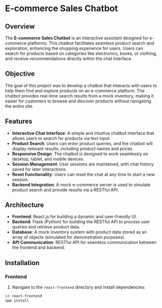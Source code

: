 # E-commerce Sales Chatbot

## Overview

The **E-commerce Sales Chatbot** is an interactive assistant designed for e-commerce platforms. This chatbot facilitates seamless product search and exploration, enhancing the shopping experience for users. Users can search for products based on categories like electronics, books, or clothing, and receive recommendations directly within the chat interface.

## Objective

The goal of this project was to develop a chatbot that interacts with users to help them find and explore products on an e-commerce platform. The chatbot provides real-time search results from a mock inventory, making it easier for customers to browse and discover products without navigating the entire site.

## Features

- **Interactive Chat Interface**: A simple and intuitive chatbot interface that allows users to search for products via text input.
- **Product Search**: Users can enter product queries, and the chatbot will display relevant results, including product names and prices.
- **Responsive Design**: The chatbot is designed to work seamlessly on desktop, tablet, and mobile devices.
- **Session Management**: User sessions are maintained, with chat history saved for later interactions.
- **Reset Functionality**: Users can reset the chat at any time to start a new session.
- **Backend Integration**: A mock e-commerce server is used to simulate product search and provide results via a RESTful API.

## Architecture

- **Frontend**: React.js for building a dynamic and user-friendly UI.
- **Backend**: Flask (Python) for building the RESTful API to process user queries and retrieve product data.
- **Database**: A mock inventory system with product data stored as an array of objects (simulated for demonstration purposes).
- **API Communication**: RESTful API for seamless communication between the frontend and backend.

## Installation

### Frontend

1. Navigate to the `react-frontend` directory and install dependencies:

```bash
cd react-frontend
npm install
